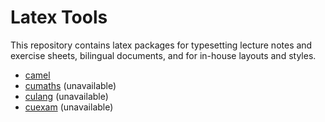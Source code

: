 # Latex Tools
This repository contains latex packages for typesetting lecture notes and exercise sheets, bilingual documents, and for in-house layouts and styles.

- [camel](tex/latex/camel/)
- [cumaths](tex/latex/cumaths/) (unavailable)
- [culang](tex/latex/culang/) (unavailable)
- [cuexam](tex/latex/cuexam/) (unavailable)

